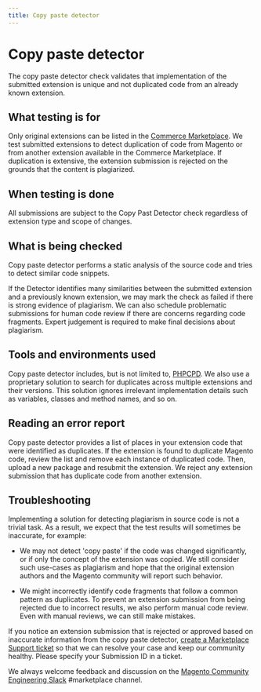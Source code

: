 ```yaml
---
title: Copy paste detector
---
```


# Copy paste detector

The copy paste detector check validates that implementation of the submitted extension is unique and not duplicated code from an already known extension.

## What testing is for

Only original extensions can be listed in the [Commerce Marketplace](https://marketplace.magento.com). We test submitted extensions to detect duplication of code from Magento or from another extension available in the Commerce Marketplace. If duplication is extensive, the extension submission is rejected on the grounds that the content is plagiarized.

## When testing is done

All submissions are subject to the Copy Past Detector check regardless of extension type and scope of changes.

## What is being checked

Copy paste detector performs a static analysis of the source code and tries to detect similar code snippets.

If the Detector identifies many similarities between the submitted extension and a previously known extension, we may mark the check as failed if there is strong evidence of plagiarism. We can also schedule problematic submissions for human code review if there are concerns regarding code fragments. Expert judgement is required to make final decisions about plagiarism.

## Tools and environments used

Copy paste detector includes, but is not limited to, [PHPCPD](https://github.com/sebastianbergmann/phpcpd). We also use a proprietary solution to search for duplicates across multiple extensions and their versions. This solution ignores irrelevant implementation details such as variables, classes and method names, and so on.

## Reading an error report

Copy paste detector provides a list of places in your extension code that were identified as duplicates. If the extension is found to duplicate Magento code, review the list and remove each instance of duplicated code. Then, upload a new package and resubmit the extension. We reject any extension submission that has duplicate code from another extension.

## Troubleshooting

Implementing a solution for detecting plagiarism in source code is not a trivial task. As a result, we expect that the test results will sometimes be inaccurate, for example:

-  We may not detect 'copy paste' if the code was changed significantly, or if only the concept of the extension was copied. We still consider such use-cases as plagiarism and hope that the original extension authors and the Magento community will report such behavior.

-  We might incorrectly identify code fragments that follow a common pattern as duplicates.  To prevent an extension submission from being rejected due to incorrect results, we also perform manual code review. Even with manual reviews, we can still make mistakes.

If you notice an extension submission that is rejected or approved based on inaccurate information from the copy paste detector, [create a Marketplace Support ticket](https://marketplacesupport.magento.com/hc/en-us) so that we can resolve your case and keep our community healthy. Please specify your Submission ID in a ticket.

We always welcome feedback and discussion on the [Magento Community Engineering Slack](https://magentocommeng.slack.com/archives/C7SL5CGDN) #marketplace channel.
